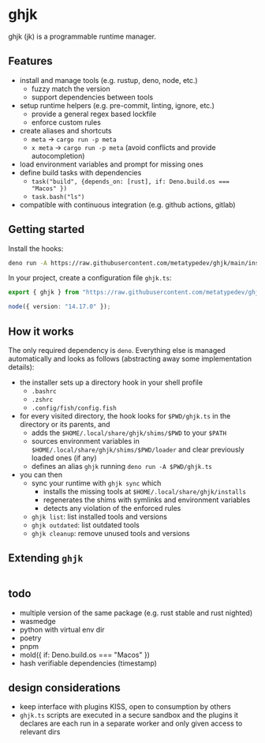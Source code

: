 # ghjk

ghjk (jk) is a programmable runtime manager.

## Features

- install and manage tools (e.g. rustup, deno, node, etc.)
  - fuzzy match the version
  - support dependencies between tools
- setup runtime helpers (e.g. pre-commit, linting, ignore, etc.)
  - provide a general regex based lockfile
  - enforce custom rules
- create aliases and shortcuts
  - `meta` -> `cargo run -p meta`
  - `x meta` -> `cargo run -p meta` (avoid conflicts and provide autocompletion)
- load environment variables and prompt for missing ones
- define build tasks with dependencies
  - `task("build", {depends_on: [rust], if: Deno.build.os === "Macos" })`
  - `task.bash("ls")`
- compatible with continuous integration (e.g. github actions, gitlab)

## Getting started

Install the hooks:

```bash
deno run -A https://raw.githubusercontent.com/metatypedev/ghjk/main/install.ts
```

In your project, create a configuration file `ghjk.ts`:

```ts
export { ghjk } from "https://raw.githubusercontent.com/metatypedev/ghjk/main/mod.ts";

node({ version: "14.17.0" });
```

## How it works

The only required dependency is `deno`. Everything else is managed automatically
and looks as follows (abstracting away some implementation details):

- the installer sets up a directory hook in your shell profile
  - `.bashrc`
  - `.zshrc`
  - `.config/fish/config.fish`
- for every visited directory, the hook looks for `$PWD/ghjk.ts` in the
  directory or its parents, and
  - adds the `$HOME/.local/share/ghjk/shims/$PWD` to your `$PATH`
  - sources environment variables in `$HOME/.local/share/ghjk/shims/$PWD/loader`
    and clear previously loaded ones (if any)
  - defines an alias `ghjk` running `deno run -A $PWD/ghjk.ts`
- you can then
  - sync your runtime with `ghjk sync` which
    - installs the missing tools at `$HOME/.local/share/ghjk/installs`
    - regenerates the shims with symlinks and environment variables
    - detects any violation of the enforced rules
  - `ghjk list`: list installed tools and versions
  - `ghjk outdated`: list outdated tools
  - `ghjk cleanup`: remove unused tools and versions

## Extending `ghjk`

```ts
```

## todo

- multiple version of the same package (e.g. rust stable and rust nighted)
- wasmedge
- python with virtual env dir
- poetry
- pnpm
- mold({ if: Deno.build.os === "Macos" })
- hash verifiable dependencies (timestamp)

## design considerations

- keep interface with plugins KISS, open to consumption by others
- `ghjk.ts` scripts are executed in a secure sandbox and the plugins it declares
   are each run in a separate worker and only given access to relevant dirs
